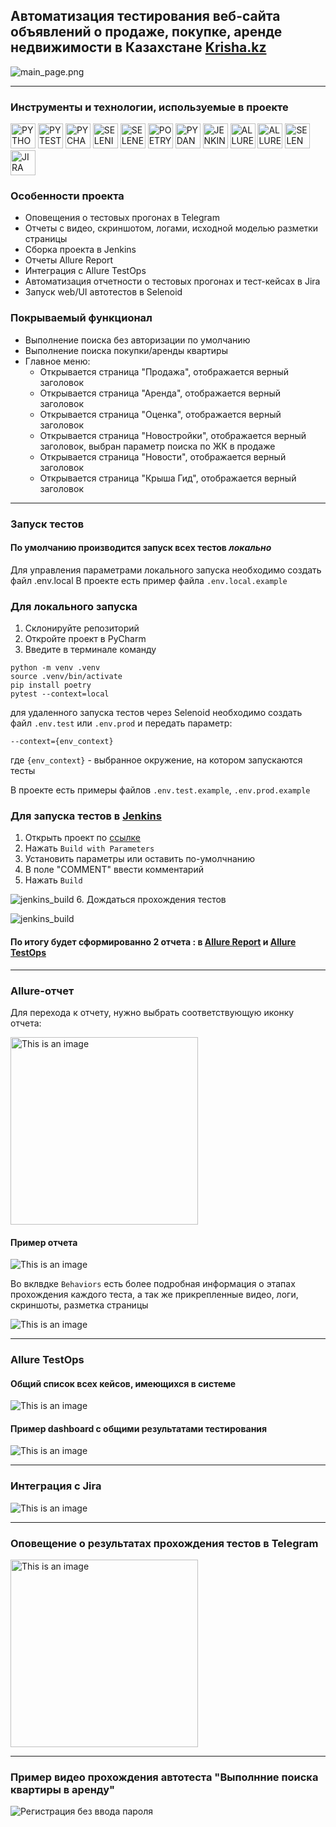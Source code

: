 ## Автоматизация тестирования  веб-сайта объявлений о продаже, покупке, аренде недвижимости в Казахстане [Krisha.kz](https://krisha.kz/)

![main_page.png](resources%2Fimg%2Fmain_page.png)

----

### Инструменты и технологии, используемые в проекте
<p>
<a href="https://www.python.org/"><img src="resources/img/python.png" width="40" height="40"  alt="PYTHON"/></a>
<a href="https://docs.pytest.org/en/"><img src="resources/img/pytest.png" width="40" height="40"  alt="PYTEST"/></a>
<a href="https://www.jetbrains.com/pycharm/"><img src="resources/img/pycharm.png" width="40" height="40"  alt="PYCHARM"/></a>
<a href="https://www.selenium.dev/"><img src="resources/img/selenium.png" width="40" height="40"  alt="SELENIUM"/></a>
<a href="https://github.com/yashaka/selene/"><img src="resources/img/selene.png" width="40" height="40"  alt="SELENE"/></a>
<a href="https://python-poetry.org/"><img src="resources/img/poetry.png" width="40" height="40"  alt="POETRY"/></a>
<a href="https://docs.pydantic.dev/latest/"><img src="resources/img/pydantic.png" width="40" height="40"  alt="PYDANTIC"/></a>
<a href="https://www.jenkins.io/"><img src="resources/img/jenkins.png" width="40" height="40"  alt="JENKINS"/></a>
<a href="https://allurereport.org/"><img src="resources/img/allure_report.png" width="40" height="40"  alt="ALLUREREPORT"/></a>
<a href="https://qameta.io/"><img src="resources/img/allure_testops.png" width="40" height="40"  alt="ALLURETESTOPS"/></a>
<a href="https://aerokube.com/selenoid/"><img src="resources/img/selenoid.png" width="40" height="40"  alt="SELENOID"/></a>
<a href="https://www.atlassian.com/software/jira"><img src="resources/img/jira.png" width="40" height="40"  alt="JIRA"/></a>
</p>

### Особенности проекта

* Оповещения о тестовых прогонах в Telegram
* Отчеты с видео, скриншотом, логами, исходной моделью разметки страницы
* Сборка проекта в Jenkins
* Отчеты Allure Report
* Интеграция с Allure TestOps
* Автоматизация отчетности о тестовых прогонах и тест-кейсах в Jira
* Запуск web/UI автотестов в Selenoid


### Покрываемый функционал
- Выполнение поиска без авторизации по умолчанию
- Выполнение поиска покупки/аренды квартиры
- Главное меню:
  - Открывается страница "Продажа", отображается верный заголовок
  - Открывается страница "Аренда", отображается верный заголовок
  - Открывается страница "Оценка", отображается верный заголовок
  - Открывается страница "Новостройки", отображается верный заголовок, выбран параметр поиска по ЖК в продаже
  - Открывается страница "Новости", отображается верный заголовок
  - Открывается страница "Крыша Гид", отображается верный заголовок

----    

### Запуск тестов
#### По умолчанию производится запуск всех тестов *локально*
Для управления параметрами локального запуска необходимо создать файл .env.local
В проекте есть пример файла `.env.local.example`


### Для локального запуска
1. Склонируйте репозиторий
2. Откройте проект в PyCharm
3. Введите в терминале команду

``` 
python -m venv .venv
source .venv/bin/activate
pip install poetry
pytest --context=local
```
для удаленного запуска тестов через Selenoid необходимо создать файл `.env.test` или `.env.prod` и передать параметр:

```
--context={env_context} 
```
где `{env_context}`  - выбранное окружение, на котором запускаются тесты

В проекте есть примеры файлов `.env.test.example`, `.env.prod.example`



### Для запуска тестов в [Jenkins](https://jenkins.autotests.cloud/job/008-o11ra-diplom/)

1. Открыть проект по [ссылке](https://jenkins.autotests.cloud/job/008-o11ra-diplom/)
2. Нажать `Build with Parameters`
3. Установить параметры или оставить по-умолчнанию 
4. В поле "COMMENT" ввести комментарий
5. Нажать `Build`

![jenkins_build](resources/jenkins_choice_param.png)
6. Дождаться прохождения тестов

![jenkins_build](resources/tests_are_running.png)

#### По итогу будет сформированно 2 отчета : в [Allure Report](https://jenkins.autotests.cloud/job/008-o11ra-diplom/52/allure/) и [Allure TestOps](https://allure.autotests.cloud/project/3915/dashboards)

----

### Allure-отчет

Для перехода к отчету, нужно выбрать соответствующую иконку отчета:

<img alt="This is an image" height="300" src="resources/allure_report.png"/>

#### Пример отчета 

![This is an image](resources/allure_rep.png)

Во вклвдке `Behaviors` есть более подробная информация о этапах прохождения каждого теста, а так же прикрепленные видео, логи, скриншоты, разметка страницы

![This is an image](resources/attachments.png)

----

### Allure TestOps

#### Общий список всех кейсов, имеющихся в системе
![This is an image](resources/test_cases.png)

#### Пример dashboard с общими результатами тестирования
![This is an image](resources/dashboard.png)

----
### Интеграция с Jira

[//]: # (<img alt="This is an image" height="300" src="resources/jira.png"/>)

![This is an image](resources/jira.png)

----
### Оповещение о результатах прохождения тестов в Telegram

<img alt="This is an image" height="300" src="resources/telegram_tests.png"/>

----
### Пример видео прохождения автотеста "Выполнние поиска квартиры в аренду"

![Регистрация без ввода пароля](resources/test_rent.gif)